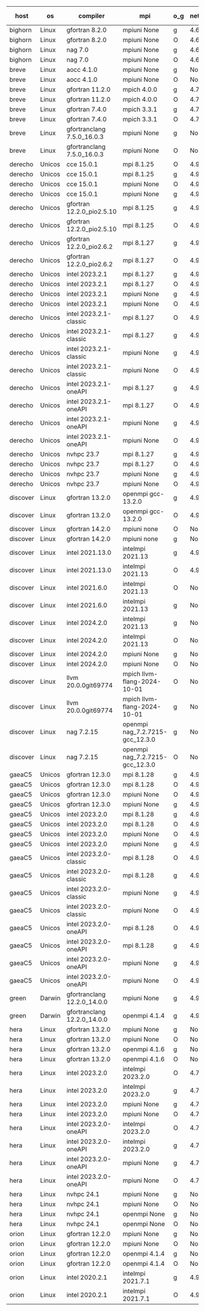 

| host     | os       | compiler                              | mpi                      | o_g        | netcdf        | build       | u_pass          | u_fail          | s_pass            | s_fail            | e_pass             | e_fail             | nuopc_pass       | nuopc_fail       | artifacts link          |
|----------|----------|---------------------------------------|--------------------------|------------|---------------|-------------|-----------------|-----------------|-------------------|-------------------|--------------------|--------------------|------------------|------------------|-------------------------|
| bighorn | Linux | gfortran 8.2.0 | mpiuni None  | g | 4.6.1  | PASS | 12528 | 0 | 9 | 0 | 42 | 0 | None | None | <a href="https://github.com/esmf-org/esmf-test-artifacts/tree/9ecd6bcf20b068ed747d995678d10a2ff9130472/develop/gfortran/8.2.0/g/mpiuni/None" target="_blank">9ecd6bc</a> | 
| bighorn | Linux | gfortran 8.2.0 | mpiuni None  | O | 4.6.1  | PASS | 12528 | 0 | 9 | 0 | 42 | 0 | None | None | <a href="https://github.com/esmf-org/esmf-test-artifacts/tree/c213446ac53003b80dbbf735f72990edeccd0481/develop/gfortran/8.2.0/O/mpiuni/None" target="_blank">c213446</a> | 
| bighorn | Linux | nag 7.0 | mpiuni None  | g | 4.6.1  | PASS | 12528 | 0 | 9 | 0 | 42 | 0 | None | None | <a href="https://github.com/esmf-org/esmf-test-artifacts/tree/3f2f5d747062eee4821359e78376842a88535933/develop/nag/7.0/g/mpiuni/None" target="_blank">3f2f5d7</a> | 
| bighorn | Linux | nag 7.0 | mpiuni None  | O | 4.6.1  | PASS | 12528 | 0 | 9 | 0 | 42 | 0 | None | None | <a href="https://github.com/esmf-org/esmf-test-artifacts/tree/a4125a23deabd7e2bd9763e2a84ba9606fc22a12/develop/nag/7.0/O/mpiuni/None" target="_blank">a4125a2</a> | 
| breve | Linux | aocc 4.1.0 | mpiuni None  | g | None  | PASS | 12502 | 26 | 9 | 0 | 42 | 0 | None | None | <a href="https://github.com/esmf-org/esmf-test-artifacts/tree/7ae0eb8ee5eaea2b5586d2708971594b079284d4/develop/aocc/4.1.0/g/mpiuni/None" target="_blank">7ae0eb8</a> | 
| breve | Linux | aocc 4.1.0 | mpiuni None  | O | None  | PASS | 12502 | 26 | 9 | 0 | 42 | 0 | None | None | <a href="https://github.com/esmf-org/esmf-test-artifacts/tree/617d5980078f6bf0ae39f0caf826a4a1384ed826/develop/aocc/4.1.0/O/mpiuni/None" target="_blank">617d598</a> | 
| breve | Linux | gfortran 11.2.0 | mpich 4.0.0  | g | 4.7.4  | PASS | 14197 | 0 | 51 | 0 | 80 | 0 | 57 | 0 | <a href="https://github.com/esmf-org/esmf-test-artifacts/tree/293d1967cc33f634a79fcacd28189cbf9321a971/develop/gfortran/11.2.0/g/mpich/4.0.0" target="_blank">293d196</a> | 
| breve | Linux | gfortran 11.2.0 | mpich 4.0.0  | O | 4.7.4  | PASS | 14197 | 0 | 51 | 0 | 80 | 0 | 57 | 0 | <a href="https://github.com/esmf-org/esmf-test-artifacts/tree/083adb4ac1a34e98f57227a28de24da6ba22406c/develop/gfortran/11.2.0/O/mpich/4.0.0" target="_blank">083adb4</a> | 
| breve | Linux | gfortran 7.4.0 | mpich 3.3.1  | g | 4.7.4  | PASS | 14197 | 0 | 51 | 0 | 80 | 0 | 57 | 0 | <a href="https://github.com/esmf-org/esmf-test-artifacts/tree/4ff3226a717a585e1b4feb7f5267a308882dba0c/develop/gfortran/7.4.0/g/mpich/3.3.1" target="_blank">4ff3226</a> | 
| breve | Linux | gfortran 7.4.0 | mpich 3.3.1  | O | 4.7.4  | PASS | 14197 | 0 | 51 | 0 | 80 | 0 | 57 | 0 | <a href="https://github.com/esmf-org/esmf-test-artifacts/tree/20adb6c527320cf3c6c782e78506eaf536ab7dc5/develop/gfortran/7.4.0/O/mpich/3.3.1" target="_blank">20adb6c</a> | 
| breve | Linux | gfortranclang 7.5.0_16.0.3 | mpiuni None  | g | None  | PASS | 12528 | 0 | 9 | 0 | 42 | 0 | None | None | <a href="https://github.com/esmf-org/esmf-test-artifacts/tree/3db48536d4abae4366124cab81e38d2efa1b1b84/develop/gfortranclang/7.5.0_16.0.3/g/mpiuni/None" target="_blank">3db4853</a> | 
| breve | Linux | gfortranclang 7.5.0_16.0.3 | mpiuni None  | O | None  | PASS | 12528 | 0 | 9 | 0 | 42 | 0 | None | None | <a href="https://github.com/esmf-org/esmf-test-artifacts/tree/5e00103bb00df8e73002e6018a07e5eefcb5e0a6/develop/gfortranclang/7.5.0_16.0.3/O/mpiuni/None" target="_blank">5e00103</a> | 
| derecho | Unicos | cce 15.0.1 | mpi 8.1.25  | O | 4.9.2  | PASS | 14118 | 79 | 51 | 0 | 80 | 0 | 57 | 0 | <a href="https://github.com/esmf-org/esmf-test-artifacts/tree/6981bd8c0ee652305c7516d810a5786415dc01f7/develop/cce/15.0.1/O/mpi/8.1.25" target="_blank">6981bd8</a> | 
| derecho | Unicos | cce 15.0.1 | mpi 8.1.25  | g | 4.9.2  | PASS | 13999 | 198 | 51 | 0 | 80 | 0 | 57 | 0 | <a href="https://github.com/esmf-org/esmf-test-artifacts/tree/b53945c84e4efc0e62cee781f4884f27ebddb8fd/develop/cce/15.0.1/g/mpi/8.1.25" target="_blank">b53945c</a> | 
| derecho | Unicos | cce 15.0.1 | mpiuni None  | O | 4.9.2  | PASS | 12293 | 235 | 9 | 0 | 42 | 0 | None | None | <a href="https://github.com/esmf-org/esmf-test-artifacts/tree/dec4a1c08fad6cb952c826ad04f6702d91949c03/develop/cce/15.0.1/O/mpiuni/None" target="_blank">dec4a1c</a> | 
| derecho | Unicos | cce 15.0.1 | mpiuni None  | g | 4.9.2  | PASS | 12452 | 76 | 9 | 0 | 42 | 0 | None | None | <a href="https://github.com/esmf-org/esmf-test-artifacts/tree/de0bcf2b725cae2666e084dd2a2d0306ec38d9c3/develop/cce/15.0.1/g/mpiuni/None" target="_blank">de0bcf2</a> | 
| derecho | Unicos | gfortran 12.2.0_pio2.5.10 | mpi 8.1.25  | g | 4.9.2  | PASS | 14197 | 0 | 51 | 0 | 80 | 0 | 57 | 0 | <a href="https://github.com/esmf-org/esmf-test-artifacts/tree/8d08a0f376b304cef59b7d87ba0cc901dc2508dd/develop/gfortran/12.2.0_pio2.5.10/g/mpi/8.1.25" target="_blank">8d08a0f</a> | 
| derecho | Unicos | gfortran 12.2.0_pio2.5.10 | mpi 8.1.25  | O | 4.9.2  | PASS | 14197 | 0 | 51 | 0 | 80 | 0 | 57 | 0 | <a href="https://github.com/esmf-org/esmf-test-artifacts/tree/504b34f6220a884ff3bf70fd22c93f3f3fa6673d/develop/gfortran/12.2.0_pio2.5.10/O/mpi/8.1.25" target="_blank">504b34f</a> | 
| derecho | Unicos | gfortran 12.2.0_pio2.6.2 | mpi 8.1.27  | g | 4.9.2  | PASS | 14197 | 0 | 51 | 0 | 80 | 0 | 57 | 0 | <a href="https://github.com/esmf-org/esmf-test-artifacts/tree/d6d4378d6571337b7849be0171fe21a8b9e50914/develop/gfortran/12.2.0_pio2.6.2/g/mpi/8.1.27" target="_blank">d6d4378</a> | 
| derecho | Unicos | gfortran 12.2.0_pio2.6.2 | mpi 8.1.27  | O | 4.9.2  | PASS | 14197 | 0 | 51 | 0 | 80 | 0 | 57 | 0 | <a href="https://github.com/esmf-org/esmf-test-artifacts/tree/d8d157e07efb4b4600eb8a97b9a3b60fbdfe5e7c/develop/gfortran/12.2.0_pio2.6.2/O/mpi/8.1.27" target="_blank">d8d157e</a> | 
| derecho | Unicos | intel 2023.2.1 | mpi 8.1.27  | g | 4.9.2  | PASS | 14197 | 0 | 51 | 0 | 80 | 0 | 58 | 0 | <a href="https://github.com/esmf-org/esmf-test-artifacts/tree/c1827725ba1fe0d38e0933636ce15126fbdbf8db/develop/intel/2023.2.1/g/mpi/8.1.27" target="_blank">c182772</a> | 
| derecho | Unicos | intel 2023.2.1 | mpi 8.1.27  | O | 4.9.2  | PASS | 14197 | 0 | 51 | 0 | 80 | 0 | 58 | 0 | <a href="https://github.com/esmf-org/esmf-test-artifacts/tree/f454d3cbde314ce0c45b16cc5c51f67230532156/develop/intel/2023.2.1/O/mpi/8.1.27" target="_blank">f454d3c</a> | 
| derecho | Unicos | intel 2023.2.1 | mpiuni None  | g | 4.9.2  | PASS | 12528 | 0 | 9 | 0 | 42 | 0 | None | None | <a href="https://github.com/esmf-org/esmf-test-artifacts/tree/5afe55ba2812853929048e2b4abde131d1c5f481/develop/intel/2023.2.1/g/mpiuni/None" target="_blank">5afe55b</a> | 
| derecho | Unicos | intel 2023.2.1 | mpiuni None  | O | 4.9.2  | PASS | 12528 | 0 | 9 | 0 | 42 | 0 | None | None | <a href="https://github.com/esmf-org/esmf-test-artifacts/tree/6775da84a4dd66cb2702904dc57d4e1c9b22b2ca/develop/intel/2023.2.1/O/mpiuni/None" target="_blank">6775da8</a> | 
| derecho | Unicos | intel 2023.2.1-classic | mpi 8.1.27  | O | 4.9.2  | PASS | 14197 | 0 | 51 | 0 | 80 | 0 | 57 | 0 | <a href="https://github.com/esmf-org/esmf-test-artifacts/tree/3f59e69a97427cf420f0673dcc609c299d2b5869/develop/intel/2023.2.1-classic/O/mpi/8.1.27" target="_blank">3f59e69</a> | 
| derecho | Unicos | intel 2023.2.1-classic | mpi 8.1.27  | g | 4.9.2  | PASS | 14197 | 0 | 51 | 0 | 80 | 0 | 57 | 0 | <a href="https://github.com/esmf-org/esmf-test-artifacts/tree/c436c9fe219874b769814df8267d36ee5aaf44e1/develop/intel/2023.2.1-classic/g/mpi/8.1.27" target="_blank">c436c9f</a> | 
| derecho | Unicos | intel 2023.2.1-classic | mpiuni None  | g | 4.9.2  | PASS | 12528 | 0 | 9 | 0 | 42 | 0 | None | None | <a href="https://github.com/esmf-org/esmf-test-artifacts/tree/ce5719500b2185534f07bbbb2a4bbb2aed560cd6/develop/intel/2023.2.1-classic/g/mpiuni/None" target="_blank">ce57195</a> | 
| derecho | Unicos | intel 2023.2.1-classic | mpiuni None  | O | 4.9.2  | PASS | 12528 | 0 | 9 | 0 | 42 | 0 | None | None | <a href="https://github.com/esmf-org/esmf-test-artifacts/tree/5eef6c6c05f6f7384a333b2567a568a9765adddb/develop/intel/2023.2.1-classic/O/mpiuni/None" target="_blank">5eef6c6</a> | 
| derecho | Unicos | intel 2023.2.1-oneAPI | mpi 8.1.27  | g | 4.9.2  | PASS | 14197 | 0 | 51 | 0 | 80 | 0 | 57 | 0 | <a href="https://github.com/esmf-org/esmf-test-artifacts/tree/74e8fa2b95bc9e6f3dd8b4807118808846938bb1/develop/intel/2023.2.1-oneAPI/g/mpi/8.1.27" target="_blank">74e8fa2</a> | 
| derecho | Unicos | intel 2023.2.1-oneAPI | mpi 8.1.27  | O | 4.9.2  | PASS | 14197 | 0 | 50 | 1 | 80 | 0 | 57 | 0 | <a href="https://github.com/esmf-org/esmf-test-artifacts/tree/4cc35932f9ae2946b3a6d9ea31c8f761b2f3cd8a/develop/intel/2023.2.1-oneAPI/O/mpi/8.1.27" target="_blank">4cc3593</a> | 
| derecho | Unicos | intel 2023.2.1-oneAPI | mpiuni None  | g | 4.9.2  | PASS | 12528 | 0 | 9 | 0 | 42 | 0 | None | None | <a href="https://github.com/esmf-org/esmf-test-artifacts/tree/c48397c5e1593b63fa809c1d9e24944ecf42ca50/develop/intel/2023.2.1-oneAPI/g/mpiuni/None" target="_blank">c48397c</a> | 
| derecho | Unicos | intel 2023.2.1-oneAPI | mpiuni None  | O | 4.9.2  | PASS | 12528 | 0 | 9 | 0 | 42 | 0 | None | None | <a href="https://github.com/esmf-org/esmf-test-artifacts/tree/ccf098dfdc1ded164c70b7c0d51a57c1020f5878/develop/intel/2023.2.1-oneAPI/O/mpiuni/None" target="_blank">ccf098d</a> | 
| derecho | Unicos | nvhpc 23.7 | mpi 8.1.27  | g | 4.9.2  | PASS | 14197 | 0 | 51 | 0 | 80 | 0 | 57 | 0 | <a href="https://github.com/esmf-org/esmf-test-artifacts/tree/89b7b82b7d414c98b18892b5897bf0e993771017/develop/nvhpc/23.7/g/mpi/8.1.27" target="_blank">89b7b82</a> | 
| derecho | Unicos | nvhpc 23.7 | mpi 8.1.27  | O | 4.9.2  | PASS | 14197 | 0 | 51 | 0 | 80 | 0 | 57 | 0 | <a href="https://github.com/esmf-org/esmf-test-artifacts/tree/dd034438aa8b194f6f62f0b4d51ff11b8ca145cc/develop/nvhpc/23.7/O/mpi/8.1.27" target="_blank">dd03443</a> | 
| derecho | Unicos | nvhpc 23.7 | mpiuni None  | g | 4.9.2  | PASS | 12528 | 0 | 9 | 0 | 42 | 0 | None | None | <a href="https://github.com/esmf-org/esmf-test-artifacts/tree/016ffdde8cec3740d0edc1bfca5946efc2d0a2ea/develop/nvhpc/23.7/g/mpiuni/None" target="_blank">016ffdd</a> | 
| derecho | Unicos | nvhpc 23.7 | mpiuni None  | O | 4.9.2  | PASS | 12528 | 0 | 9 | 0 | 42 | 0 | None | None | <a href="https://github.com/esmf-org/esmf-test-artifacts/tree/6c65c229079840a5def32f507f9f74f5bf8c37c7/develop/nvhpc/23.7/O/mpiuni/None" target="_blank">6c65c22</a> | 
| discover | Linux | gfortran 13.2.0 | openmpi gcc-13.2.0  | g | 4.9.2  | PASS | 14197 | 0 | 51 | 0 | 80 | 0 | 57 | 0 | <a href="https://github.com/esmf-org/esmf-test-artifacts/tree/fcc2a05ea30e6aa0cbcd1db0d92bcf34505f460a/develop/gfortran/13.2.0/g/openmpi/gcc-13.2.0" target="_blank">fcc2a05</a> | 
| discover | Linux | gfortran 13.2.0 | openmpi gcc-13.2.0  | O | 4.9.2  | PASS | 14197 | 0 | 51 | 0 | 80 | 0 | 57 | 0 | <a href="https://github.com/esmf-org/esmf-test-artifacts/tree/ab17e3372a13690f687456471bd8d11591a93faa/develop/gfortran/13.2.0/O/openmpi/gcc-13.2.0" target="_blank">ab17e33</a> | 
| discover | Linux | gfortran 14.2.0 | mpiuni none  | O | None  | PASS | 12528 | 0 | 9 | 0 | 42 | 0 | None | None | <a href="https://github.com/esmf-org/esmf-test-artifacts/tree/1f32e1ba066969d5f81d39439c6b3468be326da4/develop/gfortran/14.2.0/O/mpiuni/none" target="_blank">1f32e1b</a> | 
| discover | Linux | gfortran 14.2.0 | mpiuni none  | g | None  | PASS | None | None | None | None | None | None | None | None | <a href="https://github.com/esmf-org/esmf-test-artifacts/tree/6b7e6e2f6ffe0fbea977e38491fe386c691e53b4/develop/gfortran/14.2.0/g/mpiuni/none" target="_blank">6b7e6e2</a> | 
| discover | Linux | intel 2021.13.0 | intelmpi 2021.13  | g | 4.9.2  | PASS | 14197 | 0 | 51 | 0 | 80 | 0 | 57 | 0 | <a href="https://github.com/esmf-org/esmf-test-artifacts/tree/2207a04cf7428f2223aea836087e35818b8b8f3b/develop/intel/2021.13.0/g/intelmpi/2021.13" target="_blank">2207a04</a> | 
| discover | Linux | intel 2021.13.0 | intelmpi 2021.13  | O | 4.9.2  | PASS | None | None | None | None | None | None | 0 | 0 | <a href="https://github.com/esmf-org/esmf-test-artifacts/tree/dd0a97f26e8c4b248aade5c870a18bd50106b591/develop/intel/2021.13.0/O/intelmpi/2021.13" target="_blank">dd0a97f</a> | 
| discover | Linux | intel 2021.6.0 | intelmpi 2021.13  | O | None  | PASS | None | None | None | None | None | None | None | None | <a href="https://github.com/esmf-org/esmf-test-artifacts/tree/6a41bf0a772601468af6f8b3879601d4cbe0caa7/develop/intel/2021.6.0/O/intelmpi/2021.13" target="_blank">6a41bf0</a> | 
| discover | Linux | intel 2021.6.0 | intelmpi 2021.13  | g | None  | PASS | None | None | None | None | None | None | None | None | <a href="https://github.com/esmf-org/esmf-test-artifacts/tree/ee9e952cc69591ab0f838546970682c997d75d66/develop/intel/2021.6.0/g/intelmpi/2021.13" target="_blank">ee9e952</a> | 
| discover | Linux | intel 2024.2.0 | intelmpi 2021.13  | g | None  | PASS | 14196 | 1 | 51 | 0 | 80 | 0 | 57 | 0 | <a href="https://github.com/esmf-org/esmf-test-artifacts/tree/8c3db2d0d47f000769f32a05ed08c17f8a6ae5b1/develop/intel/2024.2.0/g/intelmpi/2021.13" target="_blank">8c3db2d</a> | 
| discover | Linux | intel 2024.2.0 | intelmpi 2021.13  | O | None  | PASS | 14197 | 0 | 51 | 0 | 80 | 0 | 57 | 0 | <a href="https://github.com/esmf-org/esmf-test-artifacts/tree/d2c83048be6c34ceb2fa17797c64e48025ad66cc/develop/intel/2024.2.0/O/intelmpi/2021.13" target="_blank">d2c8304</a> | 
| discover | Linux | intel 2024.2.0 | mpiuni None  | g | None  | PASS | 12527 | 1 | 9 | 0 | 42 | 0 | None | None | <a href="https://github.com/esmf-org/esmf-test-artifacts/tree/658ff631d6d936c690aa6d4f9064b90ae747dc61/develop/intel/2024.2.0/g/mpiuni/None" target="_blank">658ff63</a> | 
| discover | Linux | intel 2024.2.0 | mpiuni None  | O | None  | PASS | 12528 | 0 | 9 | 0 | 42 | 0 | None | None | <a href="https://github.com/esmf-org/esmf-test-artifacts/tree/e8ef318f54ecfca6c456a377ce8952b6c19aa674/develop/intel/2024.2.0/O/mpiuni/None" target="_blank">e8ef318</a> | 
| discover | Linux | llvm 20.0.0git69774 | mpich llvm-flang-2024-10-01  | O | None  | PASS | 14158 | 39 | 18 | 33 | 76 | 4 | 14 | 43 | <a href="https://github.com/esmf-org/esmf-test-artifacts/tree/9bed099a360686774e45d59e45e89b18f2a2c38c/develop/llvm/20.0.0git69774/O/mpich/llvm-flang-2024-10-01" target="_blank">9bed099</a> | 
| discover | Linux | llvm 20.0.0git69774 | mpich llvm-flang-2024-10-01  | g | None  | PASS | None | None | None | None | None | None | None | None | <a href="https://github.com/esmf-org/esmf-test-artifacts/tree/678ef80b8df03de8a7962b0f5491a0fd2d39fb18/develop/llvm/20.0.0git69774/g/mpich/llvm-flang-2024-10-01" target="_blank">678ef80</a> | 
| discover | Linux | nag 7.2.15 | openmpi nag_7.2.7215-gcc_12.3.0  | g | None  | PASS | 14197 | 0 | 51 | 0 | 80 | 0 | 57 | 0 | <a href="https://github.com/esmf-org/esmf-test-artifacts/tree/c268e955aa233a49c66f741135a757ea914f85fc/develop/nag/7.2.15/g/openmpi/nag_7.2.7215-gcc_12.3.0" target="_blank">c268e95</a> | 
| discover | Linux | nag 7.2.15 | openmpi nag_7.2.7215-gcc_12.3.0  | O | None  | PASS | 14197 | 0 | 51 | 0 | 80 | 0 | 57 | 0 | <a href="https://github.com/esmf-org/esmf-test-artifacts/tree/6dac14d64c76d4b6beb9a104c87c80a58265b9ce/develop/nag/7.2.15/O/openmpi/nag_7.2.7215-gcc_12.3.0" target="_blank">6dac14d</a> | 
| gaeaC5 | Unicos | gfortran 12.3.0 | mpi 8.1.28  | g | 4.9.0  | PASS | 14197 | 0 | 51 | 0 | 80 | 0 | 57 | 0 | <a href="https://github.com/esmf-org/esmf-test-artifacts/tree/8485794eb3c086ca85f4035ca2fa33b8e5556464/develop/gfortran/12.3.0/g/mpi/8.1.28" target="_blank">8485794</a> | 
| gaeaC5 | Unicos | gfortran 12.3.0 | mpi 8.1.28  | O | 4.9.0  | PASS | 14197 | 0 | 51 | 0 | 80 | 0 | 57 | 0 | <a href="https://github.com/esmf-org/esmf-test-artifacts/tree/c25826367a3db89c778cc3868270e4ffa2088750/develop/gfortran/12.3.0/O/mpi/8.1.28" target="_blank">c258263</a> | 
| gaeaC5 | Unicos | gfortran 12.3.0 | mpiuni None  | O | 4.9.0  | PASS | 12528 | 0 | 9 | 0 | 42 | 0 | None | None | <a href="https://github.com/esmf-org/esmf-test-artifacts/tree/788544fb442b79670ac59066b0e5caeeb50acf38/develop/gfortran/12.3.0/O/mpiuni/None" target="_blank">788544f</a> | 
| gaeaC5 | Unicos | gfortran 12.3.0 | mpiuni None  | g | 4.9.0  | PASS | 12528 | 0 | 9 | 0 | 42 | 0 | None | None | <a href="https://github.com/esmf-org/esmf-test-artifacts/tree/0eff178d2573d8d35293f2d3a972428c0a26a953/develop/gfortran/12.3.0/g/mpiuni/None" target="_blank">0eff178</a> | 
| gaeaC5 | Unicos | intel 2023.2.0 | mpi 8.1.28  | g | 4.9.0  | PASS | 14197 | 0 | 51 | 0 | 80 | 0 | 57 | 0 | <a href="https://github.com/esmf-org/esmf-test-artifacts/tree/c99bdba92d68092faea3c8754973621272444f0b/develop/intel/2023.2.0/g/mpi/8.1.28" target="_blank">c99bdba</a> | 
| gaeaC5 | Unicos | intel 2023.2.0 | mpi 8.1.28  | O | 4.9.0  | PASS | 14197 | 0 | 51 | 0 | 80 | 0 | 57 | 0 | <a href="https://github.com/esmf-org/esmf-test-artifacts/tree/f35c17b469fd9de86505b5ec59f7cefe188aeac7/develop/intel/2023.2.0/O/mpi/8.1.28" target="_blank">f35c17b</a> | 
| gaeaC5 | Unicos | intel 2023.2.0 | mpiuni None  | O | 4.9.0  | PASS | 12528 | 0 | 9 | 0 | 42 | 0 | None | None | <a href="https://github.com/esmf-org/esmf-test-artifacts/tree/dc9a81214573463d5dc62d4a28f1f0290547009c/develop/intel/2023.2.0/O/mpiuni/None" target="_blank">dc9a812</a> | 
| gaeaC5 | Unicos | intel 2023.2.0 | mpiuni None  | g | 4.9.0  | PASS | 12528 | 0 | 9 | 0 | 42 | 0 | None | None | <a href="https://github.com/esmf-org/esmf-test-artifacts/tree/4b72a91fdd9dd763b2a0443c1bd3d8976117be30/develop/intel/2023.2.0/g/mpiuni/None" target="_blank">4b72a91</a> | 
| gaeaC5 | Unicos | intel 2023.2.0-classic | mpi 8.1.28  | O | 4.9.0  | PASS | 14197 | 0 | 51 | 0 | 80 | 0 | 57 | 0 | <a href="https://github.com/esmf-org/esmf-test-artifacts/tree/f72fc299df570ea90d0b0d66de4bc3c189a59b88/develop/intel/2023.2.0-classic/O/mpi/8.1.28" target="_blank">f72fc29</a> | 
| gaeaC5 | Unicos | intel 2023.2.0-classic | mpi 8.1.28  | g | 4.9.0  | PASS | 14197 | 0 | 51 | 0 | 80 | 0 | 57 | 0 | <a href="https://github.com/esmf-org/esmf-test-artifacts/tree/af32588ec2978cfc30d19ab3780d4cb3dba1d146/develop/intel/2023.2.0-classic/g/mpi/8.1.28" target="_blank">af32588</a> | 
| gaeaC5 | Unicos | intel 2023.2.0-classic | mpiuni None  | g | 4.9.0  | PASS | 12528 | 0 | 9 | 0 | 42 | 0 | None | None | <a href="https://github.com/esmf-org/esmf-test-artifacts/tree/109417b7d9064365450fe7cb78770141ac1b1fc4/develop/intel/2023.2.0-classic/g/mpiuni/None" target="_blank">109417b</a> | 
| gaeaC5 | Unicos | intel 2023.2.0-classic | mpiuni None  | O | 4.9.0  | PASS | 12528 | 0 | 9 | 0 | 42 | 0 | None | None | <a href="https://github.com/esmf-org/esmf-test-artifacts/tree/4ffb102b3015283b3a887a1648a58ba4e67b7327/develop/intel/2023.2.0-classic/O/mpiuni/None" target="_blank">4ffb102</a> | 
| gaeaC5 | Unicos | intel 2023.2.0-oneAPI | mpi 8.1.28  | O | 4.9.0  | PASS | 14197 | 0 | 50 | 1 | 80 | 0 | 57 | 0 | <a href="https://github.com/esmf-org/esmf-test-artifacts/tree/1b6899d87d3e1d636b9e63ecaa9d53300d256182/develop/intel/2023.2.0-oneAPI/O/mpi/8.1.28" target="_blank">1b6899d</a> | 
| gaeaC5 | Unicos | intel 2023.2.0-oneAPI | mpi 8.1.28  | g | 4.9.0  | PASS | 14197 | 0 | 51 | 0 | 80 | 0 | 57 | 0 | <a href="https://github.com/esmf-org/esmf-test-artifacts/tree/dc1acbfc016d99cc9d40d10ed89316320034842c/develop/intel/2023.2.0-oneAPI/g/mpi/8.1.28" target="_blank">dc1acbf</a> | 
| gaeaC5 | Unicos | intel 2023.2.0-oneAPI | mpiuni None  | g | 4.9.0  | PASS | 12528 | 0 | 9 | 0 | 42 | 0 | None | None | <a href="https://github.com/esmf-org/esmf-test-artifacts/tree/7b7bb74f3962f99af393c0d9c0edcde9c90e4147/develop/intel/2023.2.0-oneAPI/g/mpiuni/None" target="_blank">7b7bb74</a> | 
| gaeaC5 | Unicos | intel 2023.2.0-oneAPI | mpiuni None  | O | 4.9.0  | PASS | 12528 | 0 | 9 | 0 | 42 | 0 | None | None | <a href="https://github.com/esmf-org/esmf-test-artifacts/tree/103fa7532f4acdb6d6546439ecd7df372a8c7a0f/develop/intel/2023.2.0-oneAPI/O/mpiuni/None" target="_blank">103fa75</a> | 
| green | Darwin | gfortranclang 12.2.0_14.0.0 | mpiuni None  | g | 4.9.2  | PASS | 12528 | 0 | 9 | 0 | 42 | 0 | None | None | <a href="https://github.com/esmf-org/esmf-test-artifacts/tree/69164fa52541f702676dbb03676e338afd98f58c/develop/gfortranclang/12.2.0_14.0.0/g/mpiuni/None" target="_blank">69164fa</a> | 
| green | Darwin | gfortranclang 12.2.0_14.0.0 | openmpi 4.1.4  | g | 4.9.2  | PASS | 14197 | 0 | 51 | 0 | 80 | 0 | 58 | 0 | <a href="https://github.com/esmf-org/esmf-test-artifacts/tree/d13493ab88600c8bb78cca0a030dfa9b6012864d/develop/gfortranclang/12.2.0_14.0.0/g/openmpi/4.1.4" target="_blank">d13493a</a> | 
| hera | Linux | gfortran 13.2.0 | mpiuni None  | g | None  | PASS | 12528 | 0 | 9 | 0 | 42 | 0 | None | None | <a href="https://github.com/esmf-org/esmf-test-artifacts/tree/f6417d4a34360fae4b1b66ce4ab2c1b9d5100f8d/develop/gfortran/13.2.0/g/mpiuni/None" target="_blank">f6417d4</a> | 
| hera | Linux | gfortran 13.2.0 | mpiuni None  | O | None  | PASS | 12528 | 0 | 9 | 0 | 42 | 0 | None | None | <a href="https://github.com/esmf-org/esmf-test-artifacts/tree/ea3b29431a43a076a1e26e6673fb0cecb9449e8b/develop/gfortran/13.2.0/O/mpiuni/None" target="_blank">ea3b294</a> | 
| hera | Linux | gfortran 13.2.0 | openmpi 4.1.6  | g | None  | PASS | 14197 | 0 | 51 | 0 | 80 | 0 | 57 | 0 | <a href="https://github.com/esmf-org/esmf-test-artifacts/tree/ca996a30bb3930a9827f8796a2b5d5dd633bd43e/develop/gfortran/13.2.0/g/openmpi/4.1.6" target="_blank">ca996a3</a> | 
| hera | Linux | gfortran 13.2.0 | openmpi 4.1.6  | O | None  | PASS | 14197 | 0 | 51 | 0 | 80 | 0 | 57 | 0 | <a href="https://github.com/esmf-org/esmf-test-artifacts/tree/9173dce652765729a9ada86f4b451d1377177330/develop/gfortran/13.2.0/O/openmpi/4.1.6" target="_blank">9173dce</a> | 
| hera | Linux | intel 2023.2.0 | intelmpi 2023.2.0  | O | 4.7.0  | PASS | 14197 | 0 | 51 | 0 | 80 | 0 | 57 | 0 | <a href="https://github.com/esmf-org/esmf-test-artifacts/tree/87d545433c28ace5b1c79e18b5849c24d8339048/develop/intel/2023.2.0/O/intelmpi/2023.2.0" target="_blank">87d5454</a> | 
| hera | Linux | intel 2023.2.0 | intelmpi 2023.2.0  | g | 4.7.0  | PASS | 14197 | 0 | 51 | 0 | 80 | 0 | 57 | 0 | <a href="https://github.com/esmf-org/esmf-test-artifacts/tree/aa822b1fc407ba3c6e05728d3658715aea5b6051/develop/intel/2023.2.0/g/intelmpi/2023.2.0" target="_blank">aa822b1</a> | 
| hera | Linux | intel 2023.2.0 | mpiuni None  | g | 4.7.0  | PASS | 12528 | 0 | 9 | 0 | 42 | 0 | None | None | <a href="https://github.com/esmf-org/esmf-test-artifacts/tree/dbe40799c70a2128d9a68fda3da32cc343b1b691/develop/intel/2023.2.0/g/mpiuni/None" target="_blank">dbe4079</a> | 
| hera | Linux | intel 2023.2.0 | mpiuni None  | O | 4.7.0  | PASS | 12528 | 0 | 9 | 0 | 42 | 0 | None | None | <a href="https://github.com/esmf-org/esmf-test-artifacts/tree/cac287bd2991f974630d7e7080ead89fab772255/develop/intel/2023.2.0/O/mpiuni/None" target="_blank">cac287b</a> | 
| hera | Linux | intel 2023.2.0-oneAPI | intelmpi 2023.2.0  | O | 4.7.0  | PASS | 14197 | 0 | 50 | 1 | 80 | 0 | 57 | 0 | <a href="https://github.com/esmf-org/esmf-test-artifacts/tree/e973793dbb8d587ce2516f4f03ba91ec3c72850d/develop/intel/2023.2.0-oneAPI/O/intelmpi/2023.2.0" target="_blank">e973793</a> | 
| hera | Linux | intel 2023.2.0-oneAPI | intelmpi 2023.2.0  | g | 4.7.0  | PASS | 14197 | 0 | 51 | 0 | 80 | 0 | 57 | 0 | <a href="https://github.com/esmf-org/esmf-test-artifacts/tree/1a7c794823721134c415f47be9db1da9cd4e653d/develop/intel/2023.2.0-oneAPI/g/intelmpi/2023.2.0" target="_blank">1a7c794</a> | 
| hera | Linux | intel 2023.2.0-oneAPI | mpiuni None  | g | 4.7.0  | PASS | 12528 | 0 | 9 | 0 | 42 | 0 | None | None | <a href="https://github.com/esmf-org/esmf-test-artifacts/tree/55cce9034641bc2b120ff44d3f07c0a99d90d8f7/develop/intel/2023.2.0-oneAPI/g/mpiuni/None" target="_blank">55cce90</a> | 
| hera | Linux | intel 2023.2.0-oneAPI | mpiuni None  | O | 4.7.0  | PASS | 12528 | 0 | 9 | 0 | 42 | 0 | None | None | <a href="https://github.com/esmf-org/esmf-test-artifacts/tree/c09037885a83ec47d7c05b5113c33c7b503b6868/develop/intel/2023.2.0-oneAPI/O/mpiuni/None" target="_blank">c090378</a> | 
| hera | Linux | nvhpc 24.1 | mpiuni None  | g | None  | PASS | 12528 | 0 | 9 | 0 | 42 | 0 | None | None | <a href="https://github.com/esmf-org/esmf-test-artifacts/tree/29d978659ed067998b2115d5d45569e7a31b2587/develop/nvhpc/24.1/g/mpiuni/None" target="_blank">29d9786</a> | 
| hera | Linux | nvhpc 24.1 | mpiuni None  | O | None  | PASS | 12528 | 0 | 9 | 0 | 42 | 0 | None | None | <a href="https://github.com/esmf-org/esmf-test-artifacts/tree/740fa44bb6e2817e17ef8e4ffc95c23abdecfce6/develop/nvhpc/24.1/O/mpiuni/None" target="_blank">740fa44</a> | 
| hera | Linux | nvhpc 24.1 | openmpi None  | g | None  | PASS | 14197 | 0 | 51 | 0 | 80 | 0 | 57 | 0 | <a href="https://github.com/esmf-org/esmf-test-artifacts/tree/62c46e12a14ad0950e63f7e08698e97f05ec8a26/develop/nvhpc/24.1/g/openmpi/None" target="_blank">62c46e1</a> | 
| hera | Linux | nvhpc 24.1 | openmpi None  | O | None  | PASS | 14197 | 0 | 51 | 0 | 80 | 0 | 57 | 0 | <a href="https://github.com/esmf-org/esmf-test-artifacts/tree/d4ebe3bc781e3b41c77acd38ee2cab3dcb595cc8/develop/nvhpc/24.1/O/openmpi/None" target="_blank">d4ebe3b</a> | 
| orion | Linux | gfortran 12.2.0 | mpiuni None  | g | None  | PASS | 12528 | 0 | 9 | 0 | 42 | 0 | None | None | <a href="https://github.com/esmf-org/esmf-test-artifacts/tree/fb8e6737f0ee48543a657088f3caffb6b11ea78f/develop/gfortran/12.2.0/g/mpiuni/None" target="_blank">fb8e673</a> | 
| orion | Linux | gfortran 12.2.0 | mpiuni None  | O | None  | PASS | 12528 | 0 | 9 | 0 | 42 | 0 | None | None | <a href="https://github.com/esmf-org/esmf-test-artifacts/tree/1b6916a97732e544922e8c4e507f39a4acf4a58f/develop/gfortran/12.2.0/O/mpiuni/None" target="_blank">1b6916a</a> | 
| orion | Linux | gfortran 12.2.0 | openmpi 4.1.4  | g | None  | PASS | 14197 | 0 | 51 | 0 | 80 | 0 | 57 | 0 | <a href="https://github.com/esmf-org/esmf-test-artifacts/tree/5a2e7c13422bbda530f259c8a08ea566eaa39bfb/develop/gfortran/12.2.0/g/openmpi/4.1.4" target="_blank">5a2e7c1</a> | 
| orion | Linux | gfortran 12.2.0 | openmpi 4.1.4  | O | None  | PASS | 14197 | 0 | 51 | 0 | 80 | 0 | 57 | 0 | <a href="https://github.com/esmf-org/esmf-test-artifacts/tree/880a5089a4cf50d6a7e237a98ae3767d09dbfbc0/develop/gfortran/12.2.0/O/openmpi/4.1.4" target="_blank">880a508</a> | 
| orion | Linux | intel 2020.2.1 | intelmpi 2021.7.1  | g | 4.9.2  | PASS | 14197 | 0 | 51 | 0 | 80 | 0 | 57 | 0 | <a href="https://github.com/esmf-org/esmf-test-artifacts/tree/107fb1c06adc3564126876214b553c8f86256d3b/develop/intel/2020.2.1/g/intelmpi/2021.7.1" target="_blank">107fb1c</a> | 
| orion | Linux | intel 2020.2.1 | intelmpi 2021.7.1  | O | 4.9.2  | PASS | 14197 | 0 | 51 | 0 | 80 | 0 | 57 | 0 | <a href="https://github.com/esmf-org/esmf-test-artifacts/tree/a1f72fd76b9fd2a370a3a7927e0ed54450f7e6b9/develop/intel/2020.2.1/O/intelmpi/2021.7.1" target="_blank">a1f72fd</a> | 
